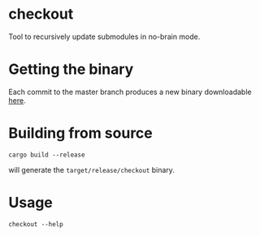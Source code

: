 checkout
========

Tool to recursively update submodules in no-brain mode.

# Getting the binary

Each commit to the master branch produces a new binary downloadable [here](../-/jobs/artifacts/master/file/target/release/checkout?job=build).

# Building from source

```
cargo build --release
```

will generate the `target/release/checkout` binary.

# Usage

```
checkout --help
```
